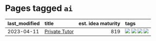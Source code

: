 # Pages tagged `ai`

|last_modified|title|est. idea maturity|tags
|:---|:---|---:|:---|
|2023-04-11|[Private Tutor](../private_tutor.md)|819|[![](https://img.shields.io/badge/tag-ai-161a53)](../tags/ai.md) [![](https://img.shields.io/badge/tag-discussion-7c795e)](../tags/discussion.md) [![](https://img.shields.io/badge/tag-education-b59164)](../tags/education.md) [![](https://img.shields.io/badge/tag-startup-b3194)](../tags/startup.md)|